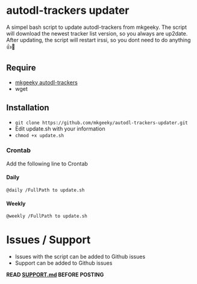 # autodl-trackers updater
A simpel bash script to update autodl-trackers from mkgeeky.
The script will download the newest tracker list version, so you always are up2date.
After updating, the script will restart irssi, so you dont need to do anything 👍💪

## Require
- [mkgeeky autodl-trackers](https://github.com/mkgeeky/autodl-trackers)
- wget

## Installation
* `git clone https://github.com/mkgeeky/autodl-trackers-updater.git`
* Edit update.sh with your information
* `chmod +x update.sh`

### Crontab
Add the following line to Crontab

#### Daily
`@daily /FullPath to update.sh`

#### Weekly
`@weekly /FullPath to update.sh`

# Issues / Support
- Issues with the script can be added to Github issues
- Support can be added to Github issues

**READ [SUPPORT.md](https://github.com/mkgeeky/autodl-trackers-updater/blob/main/SUPPORT.md) BEFORE POSTING**
